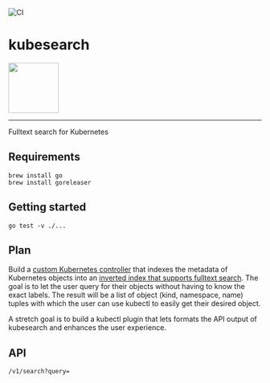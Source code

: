 ![CI](https://github.com/kubideh/kubesearch/actions/workflows/main.yml/badge.svg)

# kubesearch

<img src="https://github.com/kubernetes/community/blob/master/icons/png/control_plane_components/labeled/api-256.png?raw=true" width="100">

----

Fulltext search for Kubernetes

## Requirements

```console
brew install go
brew install goreleaser
```

## Getting started

```console
go test -v ./...
```

## Plan

Build a [custom Kubernetes controller](https://github.com/kubernetes/sample-controller/blob/master/docs/controller-client-go.md) that indexes the metadata of Kubernetes objects into an [inverted index that supports fulltext search](https://github.com/blevesearch/bleve). The goal is to let the user query for their objects without having to know the exact labels. The result will be a list of object (kind, namespace, name) tuples with which the user can use kubectl to easily get their desired object.

A stretch goal is to build a kubectl plugin that lets formats the API output of kubesearch and enhances the user experience.

## API

`/v1/search?query=`
